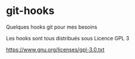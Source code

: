 git-hooks
=========

Quelques hooks git pour mes besoins

Les hooks sont tous distribués sous Licence GPL 3 

https://www.gnu.org/licenses/gpl-3.0.txt
